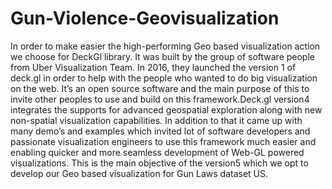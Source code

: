 # Gun-Violence-Geovisualization
In order to make easier the high-performing Geo based visualization action we choose for DeckGl library. It was built by the group of software people from Uber Visualization Team. In 2016, they launched the version 1 of deck.gl in order to help with the people who wanted to do big visualization on the web. It’s an open source software and the main purpose of this to invite other peoples to use and build on this framework.Deck.gl version4 integrates the supports for advanced geospatial exploration along with new non-spatial visualization capabilities. In addition to that it came up with many demo’s and examples which invited lot of software developers and passionate visualization engineers to use this framework much easier and enabling quicker and more seamless development of Web-GL powered visualizations. This is the main objective of the version5 which we opt to develop our Geo based visualization for Gun Laws dataset US. 
